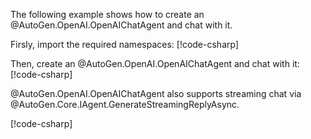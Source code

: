 The following example shows how to create an @AutoGen.OpenAI.OpenAIChatAgent and chat with it.

Firsly, import the required namespaces:
[!code-csharp[](../../sample/AutoGen.BasicSamples/CodeSnippet/OpenAICodeSnippet.cs?name=using_statement)]

Then, create an @AutoGen.OpenAI.OpenAIChatAgent and chat with it:
[!code-csharp[](../../sample/AutoGen.BasicSamples/CodeSnippet/OpenAICodeSnippet.cs?name=create_openai_chat_agent)]

@AutoGen.OpenAI.OpenAIChatAgent also supports streaming chat via @AutoGen.Core.IAgent.GenerateStreamingReplyAsync.

[!code-csharp[](../../sample/AutoGen.BasicSamples/CodeSnippet/OpenAICodeSnippet.cs?name=create_openai_chat_agent_streaming)]